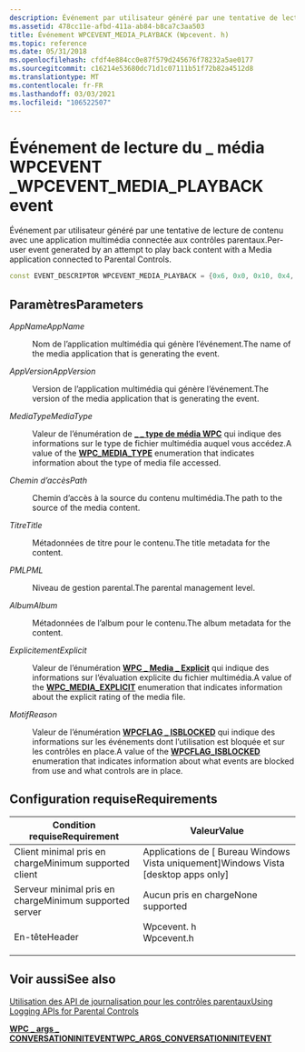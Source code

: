 ```yaml
---
description: Événement par utilisateur généré par une tentative de lecture de contenu avec une application multimédia connectée aux contrôles parentaux.
ms.assetid: 478cc11e-afbd-411a-ab84-b8ca7c3aa503
title: Événement WPCEVENT_MEDIA_PLAYBACK (Wpcevent. h)
ms.topic: reference
ms.date: 05/31/2018
ms.openlocfilehash: cfdf4e884cc0e87f579d245676f78232a5ae0177
ms.sourcegitcommit: c16214e53680dc71d1c07111b51f72b82a4512d8
ms.translationtype: MT
ms.contentlocale: fr-FR
ms.lasthandoff: 03/03/2021
ms.locfileid: "106522507"
---
```

# <a name="wpcevent_media_playback-event"></a><span data-ttu-id="302f8-103">Événement de lecture du \_ média WPCEVENT \_</span><span class="sxs-lookup"><span data-stu-id="302f8-103">WPCEVENT\_MEDIA\_PLAYBACK event</span></span>

<span data-ttu-id="302f8-104">Événement par utilisateur généré par une tentative de lecture de contenu avec une application multimédia connectée aux contrôles parentaux.</span><span class="sxs-lookup"><span data-stu-id="302f8-104">Per-user event generated by an attempt to play back content with a Media application connected to Parental Controls.</span></span>


```C++
const EVENT_DESCRIPTOR WPCEVENT_MEDIA_PLAYBACK = {0x6, 0x0, 0x10, 0x4, 0x16, 0x6, 0x8000000000000030};
```



## <a name="parameters"></a><span data-ttu-id="302f8-105">Paramètres</span><span class="sxs-lookup"><span data-stu-id="302f8-105">Parameters</span></span>

<dl> <dt>

<span data-ttu-id="302f8-106">*AppName*</span><span class="sxs-lookup"><span data-stu-id="302f8-106">*AppName*</span></span> 
</dt> <dd>

<span data-ttu-id="302f8-107">Nom de l’application multimédia qui génère l’événement.</span><span class="sxs-lookup"><span data-stu-id="302f8-107">The name of the media application that is generating the event.</span></span>

</dd> <dt>

<span data-ttu-id="302f8-108">*AppVersion*</span><span class="sxs-lookup"><span data-stu-id="302f8-108">*AppVersion*</span></span> 
</dt> <dd>

<span data-ttu-id="302f8-109">Version de l’application multimédia qui génère l’événement.</span><span class="sxs-lookup"><span data-stu-id="302f8-109">The version of the media application that is generating the event.</span></span>

</dd> <dt>

<span data-ttu-id="302f8-110">*MediaType*</span><span class="sxs-lookup"><span data-stu-id="302f8-110">*MediaType*</span></span> 
</dt> <dd>

<span data-ttu-id="302f8-111">Valeur de l’énumération de [**\_ \_ type de média WPC**](/windows/win32/api/wpcevent/ne-wpcevent-wpc_media_type) qui indique des informations sur le type de fichier multimédia auquel vous accédez.</span><span class="sxs-lookup"><span data-stu-id="302f8-111">A value of the [**WPC\_MEDIA\_TYPE**](/windows/win32/api/wpcevent/ne-wpcevent-wpc_media_type) enumeration that indicates information about the type of media file accessed.</span></span>

</dd> <dt>

<span data-ttu-id="302f8-112">*Chemin d’accès*</span><span class="sxs-lookup"><span data-stu-id="302f8-112">*Path*</span></span> 
</dt> <dd>

<span data-ttu-id="302f8-113">Chemin d’accès à la source du contenu multimédia.</span><span class="sxs-lookup"><span data-stu-id="302f8-113">The path to the source of the media content.</span></span>

</dd> <dt>

<span data-ttu-id="302f8-114">*Titre*</span><span class="sxs-lookup"><span data-stu-id="302f8-114">*Title*</span></span> 
</dt> <dd>

<span data-ttu-id="302f8-115">Métadonnées de titre pour le contenu.</span><span class="sxs-lookup"><span data-stu-id="302f8-115">The title metadata for the content.</span></span>

</dd> <dt>

<span data-ttu-id="302f8-116">*PML*</span><span class="sxs-lookup"><span data-stu-id="302f8-116">*PML*</span></span> 
</dt> <dd>

<span data-ttu-id="302f8-117">Niveau de gestion parental.</span><span class="sxs-lookup"><span data-stu-id="302f8-117">The parental management level.</span></span>

</dd> <dt>

<span data-ttu-id="302f8-118">*Album*</span><span class="sxs-lookup"><span data-stu-id="302f8-118">*Album*</span></span> 
</dt> <dd>

<span data-ttu-id="302f8-119">Métadonnées de l’album pour le contenu.</span><span class="sxs-lookup"><span data-stu-id="302f8-119">The album metadata for the content.</span></span>

</dd> <dt>

<span data-ttu-id="302f8-120">*Explicitement*</span><span class="sxs-lookup"><span data-stu-id="302f8-120">*Explicit*</span></span> 
</dt> <dd>

<span data-ttu-id="302f8-121">Valeur de l’énumération [**WPC \_ Media \_ Explicit**](/windows/win32/api/wpcevent/ne-wpcevent-wpc_media_explicit) qui indique des informations sur l’évaluation explicite du fichier multimédia.</span><span class="sxs-lookup"><span data-stu-id="302f8-121">A value of the [**WPC\_MEDIA\_EXPLICIT**](/windows/win32/api/wpcevent/ne-wpcevent-wpc_media_explicit) enumeration that indicates information about the explicit rating of the media file.</span></span>

</dd> <dt>

<span data-ttu-id="302f8-122">*Motif*</span><span class="sxs-lookup"><span data-stu-id="302f8-122">*Reason*</span></span> 
</dt> <dd>

<span data-ttu-id="302f8-123">Valeur de l’énumération [**WPCFLAG \_ ISBLOCKED**](/windows/win32/api/wpcevent/ne-wpcevent-wpcflag_isblocked) qui indique des informations sur les événements dont l’utilisation est bloquée et sur les contrôles en place.</span><span class="sxs-lookup"><span data-stu-id="302f8-123">A value of the [**WPCFLAG\_ISBLOCKED**](/windows/win32/api/wpcevent/ne-wpcevent-wpcflag_isblocked) enumeration that indicates information about what events are blocked from use and what controls are in place.</span></span>

</dd> </dl>

## <a name="requirements"></a><span data-ttu-id="302f8-124">Configuration requise</span><span class="sxs-lookup"><span data-stu-id="302f8-124">Requirements</span></span>



| <span data-ttu-id="302f8-125">Condition requise</span><span class="sxs-lookup"><span data-stu-id="302f8-125">Requirement</span></span> | <span data-ttu-id="302f8-126">Valeur</span><span class="sxs-lookup"><span data-stu-id="302f8-126">Value</span></span> |
|-------------------------------------|---------------------------------------------------------------------------------------|
| <span data-ttu-id="302f8-127">Client minimal pris en charge</span><span class="sxs-lookup"><span data-stu-id="302f8-127">Minimum supported client</span></span><br/> | <span data-ttu-id="302f8-128">Applications de \[ Bureau Windows Vista uniquement\]</span><span class="sxs-lookup"><span data-stu-id="302f8-128">Windows Vista \[desktop apps only\]</span></span><br/>                                        |
| <span data-ttu-id="302f8-129">Serveur minimal pris en charge</span><span class="sxs-lookup"><span data-stu-id="302f8-129">Minimum supported server</span></span><br/> | <span data-ttu-id="302f8-130">Aucun pris en charge</span><span class="sxs-lookup"><span data-stu-id="302f8-130">None supported</span></span><br/>                                                             |
| <span data-ttu-id="302f8-131">En-tête</span><span class="sxs-lookup"><span data-stu-id="302f8-131">Header</span></span><br/>                   | <dl> <span data-ttu-id="302f8-132"><dt>Wpcevent. h</dt></span><span class="sxs-lookup"><span data-stu-id="302f8-132"><dt>Wpcevent.h</dt></span></span> </dl> |



## <a name="see-also"></a><span data-ttu-id="302f8-133">Voir aussi</span><span class="sxs-lookup"><span data-stu-id="302f8-133">See also</span></span>

<dl> <dt>

[<span data-ttu-id="302f8-134">Utilisation des API de journalisation pour les contrôles parentaux</span><span class="sxs-lookup"><span data-stu-id="302f8-134">Using Logging APIs for Parental Controls</span></span>](using-logging-apis-for-parental-controls.md)
</dt> <dt>

[<span data-ttu-id="302f8-135">**WPC \_ args \_ CONVERSATIONINITEVENT**</span><span class="sxs-lookup"><span data-stu-id="302f8-135">**WPC\_ARGS\_CONVERSATIONINITEVENT**</span></span>](/windows/win32/api/wpcevent/ne-wpcevent-wpc_args_conversationinitevent)
</dt> </dl>

 

 




